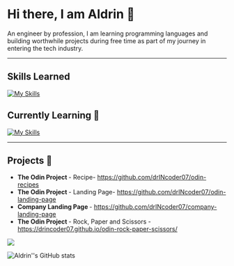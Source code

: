 <!--
**drINcoder07/drINcoder07** is a ✨ _special_ ✨ repository because its `README.md` (this file) appears on your GitHub profile.
-->

# Hi there, I am Aldrin 👋

An engineer by profession, I am learning programming languages and building worthwhile projects during free time as part of my journey in entering the tech industry.

---

## Skills Learned

[![My Skills](https://skillicons.dev/icons?i=js,html,css,autocad,py)](https://skillicons.dev)

## Currently Learning 🌱

[![My Skills](https://skillicons.dev/icons?i=java,js,php,jquery,mysql,react)](https://skillicons.dev)

---

## Projects 🔭

- <strong>The Odin Project </strong> - Recipe- https://github.com/drINcoder07/odin-recipes
- <strong>The Odin Project </strong> - Landing Page- https://github.com/drINcoder07/odin-landing-page
- <strong>Company Landing Page </strong>- https://github.com/drINcoder07/company-landing-page
- <strong>The Odin Project </strong> - Rock, Paper and Scissors - https://drincoder07.github.io/odin-rock-paper-scissors/

![](https://komarev.com/ghpvc/?username=drINcoder07&style=for-the-badge&color=76ba1b)

![Aldrin''s GitHub stats](https://github-readme-stats.vercel.app/api?username=drINcoder07&show_icons=true&title_color=1e5631)

<!-- Here are some ideas to get you started:

- 🔭 I’m currently working on ...
- 🌱 I’m currently learning ...
- 👯 I’m looking to collaborate on ...
- 🤔 I’m looking for help with ...
- 💬 Ask me about ...
- 📫 How to reach me: ...
- 😄 Pronouns: ...
- ⚡ Fun fact: ...
-->
